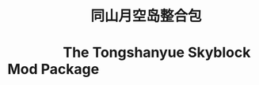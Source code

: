 # &emsp;&emsp;&emsp;&emsp;&emsp;&emsp;同山月空岛整合包
# &emsp;&emsp;&emsp;&emsp;The Tongshanyue Skyblock Mod Package
